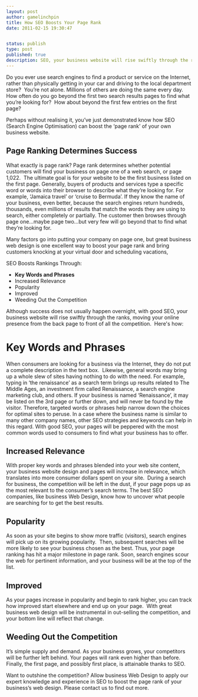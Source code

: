 ```yaml
---
layout: post
author: gamelinchpin
title: How SEO Boosts Your Page Rank
date: 2011-02-15 19:30:47


status: publish
type: post
published: true
description: SEO, your business website will rise swiftly through the ranks, moving your online presence from the back page to front of all the competition. Here's how.
---
```

Do you ever use search engines to find a product or service on the
Internet, rather than physically getting in your car and driving to the
local department store?  You’re not alone. Millions of others are doing
the same every day. How often do you go beyond the first two search
results pages to find what you’re looking for?  How about beyond the
first few entries on the first page?

Perhaps without realising it, you’ve just demonstrated know how SEO
(Search Engine Optimisation) can boost the ‘page rank’ of your own
business website.

Page Ranking Determines Success
-------------------------------

What exactly is page rank? Page rank determines whether potential
customers will find your business on page one of a web search, or page
1,022.  The ultimate goal is for your website to be the first business
listed on the first page. Generally, buyers of products and services
type a specific word or words into their browser to describe what
they’re looking for. For example, ‘Jamaica travel’ or ‘cruise to
Bermuda’. If they know the name of your business, even better, because
the search engines return hundreds, thousands, even millions of results
that match the words they are using to search, either completely or
partially. The customer then browses through page one…maybe page two…but
very few will go beyond that to find what they’re looking for.

Many factors go into putting your company on page one, but great
business web design is one excellent way to boost your page rank and
bring customers knocking at your virtual door and scheduling vacations,

SEO Boosts Rankings
Through:

-   **Key Words and Phrases**
-   Increased Relevance
-   Popularity
-   Improved
-   Weeding Out the Competition

Although success does not usually happen overnight, with good SEO, your
business website will rise swiftly through the ranks, moving your online
presence from the back page to front of all the competition.  Here's
how:

Key Words and Phrases
=====================

When consumers are looking for a business via the Internet, they do not
put a complete description in the text box.  Likewise, general words may
bring up a whole slew of sites having nothing to do with the need. For
example, typing in ‘the renaissance’ as a search term brings up results
related to The Middle Ages, an investment firm called Renaissance, a
search engine marketing club, and others. If your business is named
‘Renaissance’, it may be listed on the 3rd page or further down, and
will never be found by the visitor. Therefore, targeted words or phrases
help narrow down the choices for optimal sites to peruse. In a case
where the business name is similar to many other company names, other
SEO strategies and keywords can help in this regard. With good SEO, your
pages will be peppered with the most common words used to consumers to
find what your business has to offer.

Increased Relevance
-------------------

With proper key words and phrases blended into your web site content,
your business website design and pages will increase in relevance, which
translates into more consumer dollars spent on your site.  During a
search for business, the competition will be left in the dust, if your
page pops up as the most relevant to the consumer’s search terms. The
best SEO companies, like business Web Design, know how to uncover what
people are searching for to get the best results.

Popularity
----------

As soon as your site begins to show more traffic (visitors), search
engines will pick up on its growing popularity.  Then, subsequent
searches will be more likely to see your business chosen as the best.
Thus, your page ranking has hit a major milestone in page rank. Soon,
search engines scour the web for pertinent information, and your
business will be at the top of the list.

Improved
--------------

As your pages increase in popularity and begin to rank higher, you can
track how improved
start elsewhere and end up on your page.  With great
business web design will be instrumental in out-selling the competition,
and your bottom line will reflect that change.

Weeding Out the Competition
---------------------------

It’s simple supply and demand. As your business grows, your competitors
will be further left behind. Your pages will rank even higher than
before. Finally, the first page, and possibly first place, is attainable
thanks to SEO.

Want to outshine the competition? Allow business Web Design to apply our
expert knowledge and experience in SEO to boost the page rank of your
business’s web design. Please contact us to find out more.
